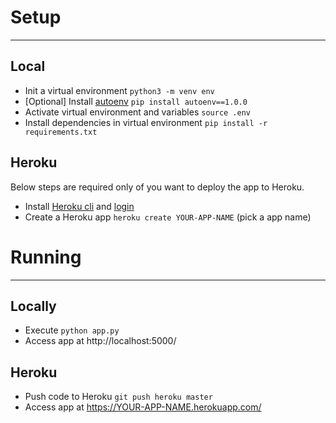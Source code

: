 # Setup
------------------------

Local
-------
- Init a virtual environment `python3 -m venv env`
- [Optional] Install [autoenv](https://github.com/kennethreitz/autoenv) `pip install autoenv==1.0.0`
- Activate virtual environment and variables `source .env`
- Install dependencies in virtual environment `pip install -r requirements.txt`

Heroku
--------
Below steps are required only of you want to deploy the app to Heroku.

- Install [Heroku cli](https://devcenter.heroku.com/articles/heroku-cli) and [login](https://devcenter.heroku.com/articles/heroku-cli#getting-started)
- Create a Heroku app `heroku create YOUR-APP-NAME` (pick a app name)


# Running
------------------------

Locally
--------
- Execute `python app.py`
- Access app at http://localhost:5000/

Heroku
--------
- Push code to Heroku `git push heroku master`
- Access app at https://YOUR-APP-NAME.herokuapp.com/



